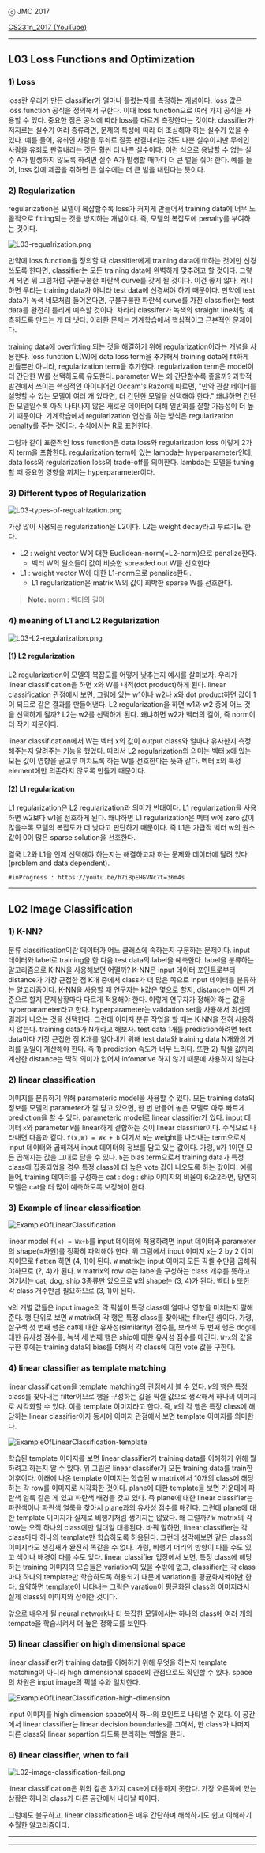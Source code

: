 
ⓒ JMC 2017

[CS231n_2017 (YouTube)](https://www.youtube.com/playlist?list=PL3FW7Lu3i5JvHM8ljYj-zLfQRF3EO8sYv)

---

## L03 Loss Functions and Optimization

### 1) Loss

loss란 우리가 만든 classifier가 얼마나 틀렸는지를 측정하는 개념이다.
loss 값은 loss function 공식을 정의해서 구한다.
이때 loss function으로 여러 가지 공식을 사용할 수 있다.
중요한 점은 공식에 따라 loss를 다르게 측정한다는 것이다.
classifier가 저지르는 실수가 여러 종류라면, 문제의 특성에 따라 더 조심해야 하는 실수가 있을 수 있다.
예를 들어, 유죄인 사람을 무죄로 잘못 판결내리는 것도 나쁜 실수이지만 무죄인 사람을 유죄로 판결내리는 것은 훨씬 더 나쁜 실수이다.
이런 식으로 용납할 수 없는 실수 A가 발생하지 않도록 하려면 실수 A가 발생할 때마다 더 큰 벌을 줘야 한다.
예를 들어, loss 값에 제곱을 취하면 큰 실수에는 더 큰 벌을 내린다는 뜻이다.

### 2) Regularization

regularization은 모델이 복잡할수록 loss가 커지게 만들어서 training data에 너무 노골적으로 fitting되는 것을 방지하는 개념이다. 즉, 모델의 복잡도에 penalty를 부여하는 것이다.

![L03-regualrization.png](images/L03-regualrization.png)

만약에 loss function을 정의할 때 classifier에게 training data에 fit하는 것에만 신경쓰도록 한다면, classifier는 모든 training data에 완벽하게 맞추려고 할 것이다.
그렇게 되면 위 그림처럼 구불구불한 파란색 curve를 갖게 될 것이다.
이건 좋지 않다. 왜냐하면 우리는 training data가 아니라 test data에 신경써야 하기 때문이다.
만약에 test data가 녹색 네모처럼 들어온다면, 구불구불한 파란색 curve를 가진 classifier는 test data를 완전히 틀리게 예측할 것이다.
차라리 classifer가 녹색의 straight line처럼 예측하도록 만드는 게 더 낫다.
이러한 문제는 기계학습에서 핵심적이고 근본적인 문제이다.

training data에 overfitting 되는 것을 해결하기 위해 regularization이라는 개념을 사용한다.
loss function L(W)에 data loss term을 추가해서 training data에 fit하게 만들뿐만 아니라, regularization term을 추가한다.
regularization term은 model이 더 간단한 W를 선택하도록 유도한다.
parameter W는 왜 간단할수록 좋을까?
과학적 발견에서 쓰이는 핵심적인 아이디어인 Occam's Razor에 따르면,
"만약 관찰 데이터를 설명할 수 있는 모델이 여러 개 있다면, 더 간단한 모델을 선택해야 한다."
왜냐하면 간단한 모델일수록 아직 나타나지 않은 새로운 데이터에 대해 일반화를 잘할 가능성이 더 높기 때문이다.
기계학습에서 regularization 연산을 하는 방식은 regularization penalty를 주는 것이다.
수식에서는 R로 표현한다.

그림과 같이 표준적인 loss function은 data loss와 regularization loss 이렇게 2가지 term을 포함한다.
regularization term에 있는 lambda는 hyperparameter인데, data loss와 regularization loss의 trade-off를 의미한다.
lambda는 모델을 tuning할 때 중요한 영향을 끼치는 hyperparameter이다.

### 3) Different types of Regularization

![L03-types-of-regualrization.png](images/L03-types-of-regualrization.png)

가장 많이 사용되는 regularization은 L2이다.
L2는 weight decay라고 부르기도 한다.

+ L2 : weight vector W에 대한 Euclidean-norm(=L2-norm)으로 penalize한다.
  + 벡터 W의 원소들이 값이 비슷한 spreaded out W를 선호한다.
+ L1 : weight vector W에 대한 L1-norm으로 penalize한다.
  + L1 regularization은 matrix W의 값이 희박한 sparse W를 선호한다.

> **Note:** norm : 벡터의 길이

### 4) meaning of L1 and L2 Regularization

![L03-L2-regularization.png](images/L03-L2-regularization.png)

#### (1) L2 regularization

L2 regularization이 모델의 복잡도를 어떻게 낮추는지 예시를 살펴보자.
우리가 linear classification을 하면 x와 W를 내적(dot product)하게 된다.
linear classification 관점에서 보면, 그림에 있는 w1이나 w2나 x와 dot product하면 값이 1이 되므로 같은 결과를 만들어낸다.
L2 regularization을 하면 w1과 w2 중에 어느 것을 선택하게 될까?
L2는 w2를 선택하게 된다.
왜냐하면 w2가 벡터의 길이, 즉 norm이 더 작기 때문이다.

linear classification에서 W는 벡터 x의 값이 output class와 얼마나 유사한지 측정해주는지 알려주는 기능을 했었다.
따라서 L2 regularization의 의미는 벡터 x에 있는 모든 값이 영향을 골고루 미치도록 하는 W를 선호한다는 뜻과 같다.
벡터 x의 특정 element에만 의존하지 않도록 만들기 때문이다.

#### (2) L1 regularization

L1 regularization은 L2 regularization과 의미가 반대이다.
L1 regularization을 사용하면 w2보다 w1을 선호하게 된다.
왜냐하면 L1 regularization은 벡터 w에 zero 값이 많을수록 모델의 복잡도가 더 낮다고 판단하기 때문이다.
즉 L1은 가급적 벡터 w의 원소 값이 0이 많은 sparse solution을 선호한다.

결국 L2와 L1을 언제 선택해야 하는지는 해결하고자 하는 문제와 데이터에 달려 있다 (problem and data dependent).


`#inProgress : https://youtu.be/h7iBpEHGVNc?t=36m4s`

---

## L02 Image Classification

### 1) K-NN?

분류 classification이란 데이터가 어느 클래스에 속하는지 구분하는 문제이다.
input 데이터와 label로 training을 한 다음 test data의 label을 예측한다.
label을 분류하는 알고리즘으로 K-NN을 사용해보면 어떨까?
K-NN은 input 데이터 포인트로부터 distance가 가장 근접한 점 K개 중에서 class가 더 많은 쪽으로 input 데이터를 분류하는 알고리즘이다.
K-NN을 사용할 때 연구자는 k값은 몇으로 할지, distance는 어떤 기준으로 할지 문제상황마다 다르게 적용해야 한다.
이렇게 연구자가 정해야 하는 값을 hyperparameter라고 한다.
hyperparameter는 validation set을 사용해서 최선의 결과가 나오는 것을 선택한다.
그런데 이미지 분류 작업을 할 때는 K-NN을 전혀 사용하지 않는다.
training data가 N개라고 해보자.
test data 1개를 prediction하려면 test data마다 가장 근접한 점 K개를 알아내기 위해 test data와 training data N개와의 거리를 일일이 계산해야 한다.
즉 1) prediction 속도가 너무 느리다.
또한 2) 픽셀 값끼리 계산한 distance는 딱히 의미가 없어서 infomative 하지 않기 때문에 사용하지 않는다.

### 2) linear classification

이미지를 분류하기 위해 parameteric model을 사용할 수 있다.
모든 training data의 정보를 모델의 parameter가 잘 담고 있으면, 한 번 만들어 놓은 모델로 아주 빠르게 prediction을 할 수 있다.
parameteric model로 linear classifier가 있다.
input 데이터 `x`와 parameter `W`를 linear하게 결합하는 것이 linear classifier이다.
수식으로 나타내면 다음과 같다. `f(x,W) = Wx + b`
여기서 `W`는 weight를 나타내는 term으로서 input 데이터와 곱해져서 input 데이터의 정보를 담고 있는 값이다.
가령, `W`가 1이면 모든 곱해지는 값을 그대로 담을 수 있다.
`b`는 bias term으로서 training data가 특정 class에 집중되었을 경우 특정 class에 더 높은 vote 값이 나오도록 하는 값이다.
예를 들어, training 데이터를 구성하는 cat : dog : ship 이미지의 비율이 6:2:2라면, 당연히 모델은 cat을 더 많이 예측하도록 보정해야 한다.

### 3) Example of linear classification

![ExampleOfLinearClassification](images/L02-example-of-image-classification.png)

linear model `f(x) = Wx+b`를 input 데이터에 적용하려면 input 데이터와 parameter의 shape(=차원)를 정확히 파악해야 한다.
위 그림에서 input 이미지 `x`는 2 by 2 이미지이므로 flatten 하면 (4, 1)이 된다.
`W` matrix는 input 이미지 모든 픽셀 수만큼 곱해줘야하므로 (?, 4)가 된다.
`W` matrix의 row 수는 label을 구성하는 class 개수를 뜻하고 여기서는 cat, dog, ship 3종류만 있으므로 `W`의 shape는 (3, 4)가 된다.
벡터 `b` 또한 각 class 개수만큼 필요하므로 (3, 1)이 된다.

`W`의 개별 값들은 input image의 각 픽셀이 특정 class에 얼마나 영향을 미치는지 말해준다.
행 단위로 보면 `W` matrix의 각 행은 특정 class를 찾아내는 filter인 셈이다.
가령, 살구색 첫 번째 행은 cat에 대한 유사성(similarity) 점수를, 보라색 두 번째 행은 dog에 대한 유사성 점수를, 녹색 세 번째 행은 ship에 대한 유사성 점수를 매긴다.
`W*x`의 값을 구한 후에는 training data의 bias를 더해서 각 class에 대한 vote 값을 구한다.

### 4) linear classifier as template matching

linear classification을 template matching의 관점에서 볼 수 있다.
`W`의 행은 특정 class를 찾아내는 filter이므로 행을 구성하는 값을 픽셀 값으로 생각해서 하나의 이미지로 시각화할 수 있다.
이를 template 이미지라고 한다.
즉, `W`의 각 행은 특정 class에 해당하는 linear classifier이자 동시에 이미지 관점에서 보면 template 이미지를 의미한다.

![ExampleOfLinearClassification-template](images/L02-example-of-image-classification-template.png)

학습된 template 이미지를 보면 linear classifier가 training data를 이해하기 위해 뭘 하려고 하는지 알 수 있다.
위 그림은 linear classifer가 모든 training data를 train한 이후이다.
아래에 나온 template 이미지는 학습된 w matrix에서 10개의 class에 해당하는 각 row를 이미지로 시각화한 것이다.
plane에 대한 template을 보면 가운데에 파란색 얼룩 같은 게 있고 파란색 배경을 갖고 있다.
즉 plane에 대한 linear classifier는 파란색이나 파란색 얼룩을 찾아서 plane과의 유사성 점수를 매긴다.
그런데 plane에 대한 template 이미지가 실제로 비행기처럼 생기지는 않았다.
왜 그럴까?
`W` matrix의 각 row는 오직 하나의 class에만 일대일 대응된다.
바꿔 말하면, linear classifier는 각 class마다 하나의 template만 학습하도록 허용된다.
그런데 생각해보면 같은 class의 이미지라도 생김새가 완전히 똑같을 수 없다.
가령, 비행기 머리의 방향이 다를 수도 있고 색이나 배경이 다를 수도 있다.
linear classifier 입장에서 보면, 특정 class에 해당하는 training 이미지의 모습들은 variation이 있을 수밖에 없고, classifier는 각 class마다 하나의 template만 학습하도록 허용되기 때문에 variation을 평균화시켜야만 한다.
요약하면 template이 나타내는 그림은 varation이 평균화된 class의 이미지라서 실제 class의 이미지와 상이한 것이다.

앞으로 배우게 될 neural network나 더 복잡한 모델에서는 하나의 class에 여러 개의 tempate을 학습시켜서 더 높은 정확도를 보인다.

### 5) linear classifier on high dimensional space

linear classifier가 training data를 이해하기 위해 무엇을 하는지 template matching이 아니라 high dimensional space의 관점으로도 확인할 수 있다. space의 차원은 input image의 픽셀 수와 일치한다.

![ExampleOfLinearClassification-high-dimension](images/L02-example-of-image-classification-high-dimension.png)

input 이미지를 high dimension space에서 하나의 포인트로 나타낼 수 있다.
이 공간에서 linear classifier는 linear decision boundaries를 그어서, 한 class가 나머지 다른 class와 linear separtion 되도록 분리하는 역할을 한다.

### 6) linear classifier, when to fail

![L02-image-classification-fail.png](images/L02-image-classification-fail.png)

linear classification은 위와 같은 3가지 case에 대응하지 못한다.
가장 오른쪽에 있는 상황은 하나의 class가 다른 공간에서 나타날 때이다.

그럼에도 불구하고, linear classification은 매우 간단하며 해석하기도 쉽고 이해하기 수월한 알고리즘이다.


---



---
